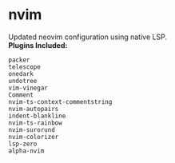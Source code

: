 # nvim
Updated neovim configuration using native LSP.  
**Plugins Included:**
```
packer
telescope
onedark
undotree
vim-vinegar
Comment
nvim-ts-context-commentstring
nvim-autopairs
indent-blankline
nvim-ts-rainbow
nvim-surorund
nvim-colorizer
lsp-zero
alpha-nvim
```
